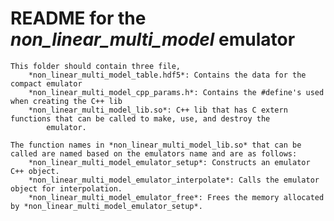 # README for the *non_linear_multi_model* emulator
    This folder should contain three file, 
        *non_linear_multi_model_table.hdf5*: Contains the data for the compact emulator
        *non_linear_multi_model_cpp_params.h*: Contains the #define's used when creating the C++ lib
        *non_linear_multi_model_lib.so*: C++ lib that has C extern functions that can be called to make, use, and destroy the
            emulator. 

    The function names in *non_linear_multi_model_lib.so* that can be called are named based on the emulators name and are as follows:
        *non_linear_multi_model_emulator_setup*: Constructs an emulator C++ object.
        *non_linear_multi_model_emulator_interpolate*: Calls the emulator object for interpolation.
        *non_linear_multi_model_emulator_free*: Frees the memory allocated by *non_linear_multi_model_emulator_setup*.

    